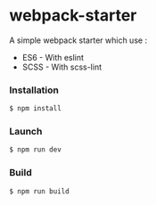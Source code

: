 # webpack-starter

A simple webpack starter which use :
  - ES6 - With eslint
  - SCSS - With scss-lint

### Installation

```sh
$ npm install
```

### Launch

```sh
$ npm run dev
```

### Build

```sh
$ npm run build
```
